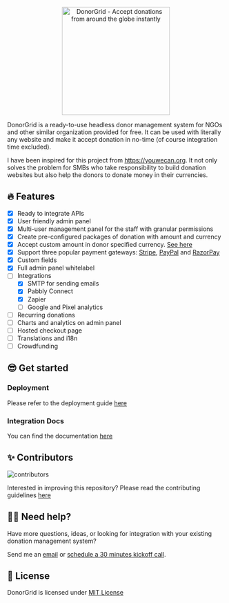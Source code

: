 <p align="center">
  <img src="https://user-images.githubusercontent.com/6176598/138420333-4dcf1cd9-c3ad-41b0-8603-5c0540cc6eee.png" alt="DonorGrid - Accept donations from around the globe instantly" title="DonorGrid - Accept donations from around the globe instantly" width="250" />
</p>

DonorGrid is a ready-to-use headless donor management system for NGOs and other similar organization provided for free. It can be used with literally any website and make it accept donation in no-time (of course integration time excluded).

I have been inspired for this project from https://youwecan.org. It not only solves the problem for SMBs who take responsibility to build donation websites but also help the donors to donate money in their currencies.

## 🔥 Features

- [x] Ready to integrate APIs
- [x] User friendly admin panel
- [x] Multi-user management panel for the staff with granular permissions
- [x] Create pre-configured packages of donation with amount and currency
- [x] Accept custom amount in donor specified currency. [See here](https://developer.paypal.com/docs/api/reference/currency-codes/)
- [x] Support three popular payment gateways: [Stripe](https://stripe.com), [PayPal](https://www.paypal.com/) and [RazorPay](https://razorpay.com)
- [x] Custom fields
- [x] Full admin panel whitelabel
- [ ] Integrations
  - [x] SMTP for sending emails
  - [x] Pabbly Connect
  - [x] Zapier
  - [ ] Google and Pixel analytics
- [ ] Recurring donations
- [ ] Charts and analytics on admin panel
- [ ] Hosted checkout page
- [ ] Translations and i18n
- [ ] Crowdfunding

## 😎 Get started

### Deployment

Please refer to the deployment guide [here](https://github.com/donorgrid/DonorGrid/blob/main/DEPLOYMENT.md)

### Integration Docs

You can find the documentation [here](https://documenter.getpostman.com/view/11179382/TzmCfskJ)

## ✨ Contributors

![contributors](https://user-images.githubusercontent.com/6176598/138419786-8308026a-e62d-4756-9bb3-db29cee32af4.png)

Interested in improving this repository? Please read the contributing guidelines [here](https://github.com/tbhaxor/DonorGrid/blob/main/CONTRIBUTING.md)

## 🙋‍♂️ Need help?

Have more questions, ideas, or looking for integration with your existing donation management system? 

Send me an [email](mailto:tbhaxor@gmail.com) or [schedule a 30 minutes kickoff call](https://calendly.com/tbhaxor).

## 📜 License

DonorGrid is licensed under [MIT License](https://github.com/donorgrid/DonorGrid/blob/main/LICENSE)

